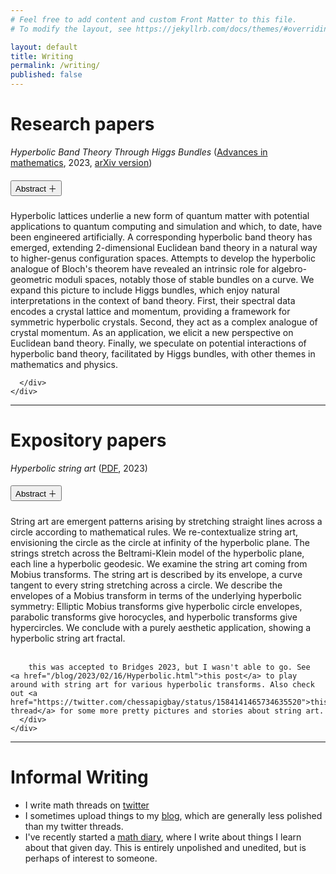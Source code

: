 ```yaml
---
# Feel free to add content and custom Front Matter to this file.
# To modify the layout, see https://jekyllrb.com/docs/themes/#overriding-theme-defaults

layout: default
title: Writing
permalink: /writing/
published: false
---
```

<style>
    img {
    display: block;
    margin-left: auto;
    margin-right: auto;
    }
</style>

# Research papers

*Hyperbolic Band Theory Through Higgs Bundles* ([Advances in mathematics](https://www.sciencedirect.com/science/article/pii/S0001870822004819), 2023, [arXiv version](https://arxiv.org/abs/2201.12689))

<div class="card">
    <div class="card-header" id="headingOne">
      <h5 class="mb-0">
        <button class="btn btn-link collapsed" data-toggle="collapse" data-target="#collapseOne" aria-expanded="true" aria-controls="collapseOne">
          Abstract ＋
        </button>
      </h5>
    </div>
    <div id="collapseOne" class="collapse" aria-labelledby="headingOne" data-parent="#accordion">
      <div class="card-body">
        Hyperbolic lattices underlie a new form of quantum matter with potential applications to quantum computing and simulation and which, to date, have been engineered artificially. A corresponding hyperbolic band theory has emerged, extending 2-dimensional Euclidean band theory in a natural way to higher-genus configuration spaces. Attempts to develop the hyperbolic analogue of Bloch's theorem have revealed an intrinsic role for algebro-geometric moduli spaces, notably those of stable bundles on a curve. We expand this picture to include Higgs bundles, which enjoy natural interpretations in the context of band theory. First, their spectral data encodes a crystal lattice and momentum, providing a framework for symmetric hyperbolic crystals. Second, they act as a complex analogue of crystal momentum. As an application, we elicit a new perspective on Euclidean band theory. Finally, we speculate on potential interactions of hyperbolic band theory, facilitated by Higgs bundles, with other themes in mathematics and physics.

      </div>
    </div>
  </div>


  <hr class="mine">

# Expository papers

*Hyperbolic string art* ([PDF](files/hyperbolic_string_art.pdf), 2023)

<div class="card">
    <div class="card-header" id="headingtwo">
      <h5 class="mb-0">
        <button class="btn btn-link collapsed" data-toggle="collapse" data-target="#collapsetwo" aria-expanded="true" aria-controls="collapsetwo">
          Abstract ＋
        </button>
      </h5>
    </div>
    <div id="collapsetwo" class="collapse" aria-labelledby="headingtwo" data-parent="#accordion">
      <div class="card-body">
        String art are emergent patterns arising by stretching straight lines across a circle according to mathematical rules. We re-contextualize string art, envisioning the circle as the circle at infinity of the hyperbolic plane. The strings stretch across the Beltrami-Klein model of the hyperbolic plane, each line a hyperbolic geodesic. We examine the string art coming from Mobius transforms. The string art is described by its envelope, a curve tangent to every string stretching across a circle. We describe the envelopes of a Mobius transform in terms of the underlying hyperbolic symmetry: Elliptic Mobius transforms give hyperbolic circle envelopes, parabolic transforms give horocycles, and hyperbolic transforms give hypercircles. We conclude with a purely aesthetic application, showing a hyperbolic string art fractal. <br><br>

        this was accepted to Bridges 2023, but I wasn't able to go. See  <a href="/blog/2023/02/16/Hyperbolic.html">this post</a> to play around with string art for various hyperbolic transforms. Also check out <a href="https://twitter.com/chessapigbay/status/1584141465734635520">this thread</a> for some more pretty pictures and stories about string art.  
      </div>
    </div>
  </div>

  <hr class="mine">

# Informal Writing
- I write math threads on [twitter](https://twitter.com/chessapigbay/status/1295244192722169857) 
- I sometimes upload things to my [blog](/blog), which are generally less polished than my twitter threads.
- I've recently started a [math diary](/writing/diary.html), where I write about things I learn about that given day. This is entirely unpolished and unedited, but is perhaps of interest to someone. 